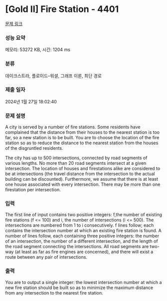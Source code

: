 # [Gold II] Fire Station - 4401 

[문제 링크](https://www.acmicpc.net/problem/4401) 

### 성능 요약

메모리: 53272 KB, 시간: 1204 ms

### 분류

데이크스트라, 플로이드–워셜, 그래프 이론, 최단 경로

### 제출 일자

2024년 1월 27일 18:02:40

### 문제 설명

<p>A city is served by a number of fire stations. Some residents have complained that the distance from their houses to the nearest station is too far, so a new station is to be built. You are to choose the location of the fire station so as to reduce the distance to the nearest station from the houses of the disgruntled residents.</p>

<p>The city has up to 500 intersections, connected by road segments of various lengths. No more than 20 road segments intersect at a given intersection. The location of houses and firestations alike are considered to be at intersections (the travel distance from the intersection to the actual building can be discounted). Furthermore, we assume that there is at least one house associated with every intersection. There may be more than one firestation per intersection.</p>

### 입력 

 <p>The first line of input contains two positive integers: f,the number of existing fire stations (f <= 100) and i, the number of intersections (i <= 500). The intersections are numbered from 1 to i consecutively. f lines follow; each contains the intersection number at which an existing fire station is found. A number of lines follow, each containing three positive integers: the number of an intersection, the number of a different intersection, and the length of the road segment connecting the intersections. All road segments are two-way (at least as far as fire engines are concerned), and there will exist a route between any pair of intersections.</p>

### 출력 

 <p>You are to output a single integer: the lowest intersection number at which a new fire station should be built so as to minimize the maximum distance from any intersection to the nearest fire station.</p>

